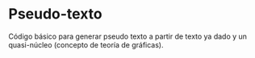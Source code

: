 # Pseudo-texto
Código básico para generar pseudo texto a partir de texto ya dado y un quasi-núcleo (concepto de teoría de gráficas).
